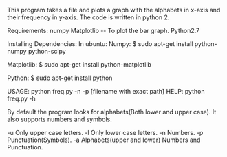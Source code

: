 This program takes a file and plots a graph with the alphabets in x-axis and their frequency in y-axis.
The code is written in python 2. 

Requirements:
numpy
Matplotlib -- To plot the bar graph.
Python2.7

Installing Dependencies:
In ubuntu:
Numpy: $ sudo apt-get install python-numpy python-scipy

Matplotlib: $ sudo apt-get install python-matplotlib

Python: $ sudo apt-get install python

USAGE: python freq.py -n -p [filename with exact path]
HELP: python freq.py -h

By default the program looks for alphabets(Both lower and upper case). It also supports numbers and symbols.

-u  Only upper case letters.
-l  Only lower case letters.
-n  Numbers.
-p  Punctuation(Symbols).
-a  Alphabets(upper and lower) Numbers and Punctuation.


